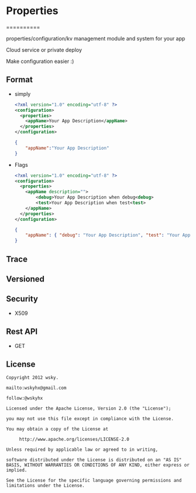 # Properties
==========

properties/configuration/kv management module and system for your app

Cloud service or private deploy

Make configuration easier :)

## Format

- simply
	```xml
	<?xml version="1.0" encoding="utf-8" ?>
	<configuration>
	  <properties>
		<appName>Your App Description</appName>
	  </properties>
	</configuration>
	```

	```json
	{
		"appName":"Your App Description"
	}
	```
	
- Flags

	```xml
	<?xml version="1.0" encoding="utf-8" ?>
	<configuration>
	  <properties>
		<appName description="">
			<debug>Your App Description when debug<debug>
			<test>Your App Description when test<test>
		</appName>
	  </properties>
	</configuration>
	```

	```json
	{
		"appName": { "debug": "Your App Description", "test": "Your App Description" }
	}
	```
## Trace

## Versioned
	
## Security

- X509

## Rest API

- GET

## License

	Copyright 2012 wsky. 
	
	mailto:wskyhx@gmail.com 
	
	follow:@wskyhx

	Licensed under the Apache License, Version 2.0 (the "License");

	you may not use this file except in compliance with the License.

	You may obtain a copy of the License at
 
		 http://www.apache.org/licenses/LICENSE-2.0
 
	Unless required by applicable law or agreed to in writing, 

	software distributed under the License is distributed on an "AS IS" BASIS, WITHOUT WARRANTIES OR CONDITIONS OF ANY KIND, either express or implied.

	See the License for the specific language governing permissions and limitations under the License.
